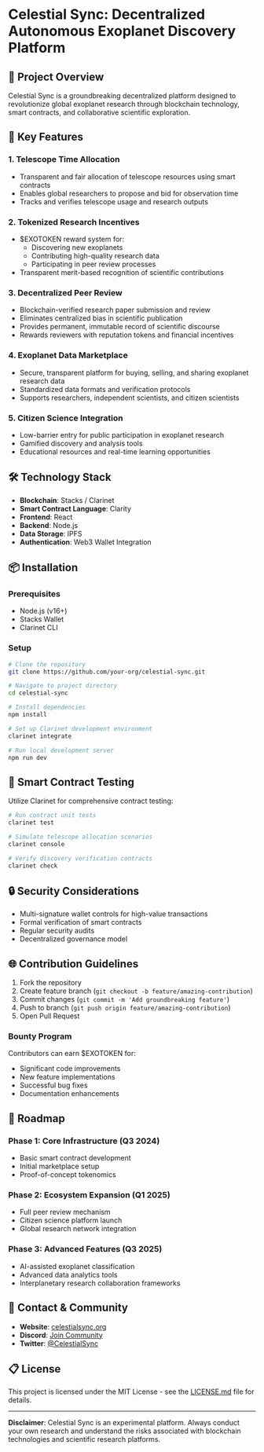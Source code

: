 # Celestial Sync: Decentralized Autonomous Exoplanet Discovery Platform

## 🌟 Project Overview

Celestial Sync is a groundbreaking decentralized platform designed to revolutionize global exoplanet research through blockchain technology, smart contracts, and collaborative scientific exploration.

## 🚀 Key Features

### 1. Telescope Time Allocation
- Transparent and fair allocation of telescope resources using smart contracts
- Enables global researchers to propose and bid for observation time
- Tracks and verifies telescope usage and research outputs

### 2. Tokenized Research Incentives
- $EXOTOKEN reward system for:
    - Discovering new exoplanets
    - Contributing high-quality research data
    - Participating in peer review processes
- Transparent merit-based recognition of scientific contributions

### 3. Decentralized Peer Review
- Blockchain-verified research paper submission and review
- Eliminates centralized bias in scientific publication
- Provides permanent, immutable record of scientific discourse
- Rewards reviewers with reputation tokens and financial incentives

### 4. Exoplanet Data Marketplace
- Secure, transparent platform for buying, selling, and sharing exoplanet research data
- Standardized data formats and verification protocols
- Supports researchers, independent scientists, and citizen scientists

### 5. Citizen Science Integration
- Low-barrier entry for public participation in exoplanet research
- Gamified discovery and analysis tools
- Educational resources and real-time learning opportunities

## 🛠 Technology Stack

- **Blockchain**: Stacks / Clarinet
- **Smart Contract Language**: Clarity
- **Frontend**: React
- **Backend**: Node.js
- **Data Storage**: IPFS
- **Authentication**: Web3 Wallet Integration

## 📦 Installation

### Prerequisites
- Node.js (v16+)
- Stacks Wallet
- Clarinet CLI

### Setup
```bash
# Clone the repository
git clone https://github.com/your-org/celestial-sync.git

# Navigate to project directory
cd celestial-sync

# Install dependencies
npm install

# Set up Clarinet development environment
clarinet integrate

# Run local development server
npm run dev
```

## 🧪 Smart Contract Testing

Utilize Clarinet for comprehensive contract testing:

```bash
# Run contract unit tests
clarinet test

# Simulate telescope allocation scenarios
clarinet console

# Verify discovery verification contracts
clarinet check
```

## 🔒 Security Considerations
- Multi-signature wallet controls for high-value transactions
- Formal verification of smart contracts
- Regular security audits
- Decentralized governance model

## 🌐 Contribution Guidelines

1. Fork the repository
2. Create feature branch (`git checkout -b feature/amazing-contribution`)
3. Commit changes (`git commit -m 'Add groundbreaking feature'`)
4. Push to branch (`git push origin feature/amazing-contribution`)
5. Open Pull Request

### Bounty Program
Contributors can earn $EXOTOKEN for:
- Significant code improvements
- New feature implementations
- Successful bug fixes
- Documentation enhancements

## 📄 Roadmap

### Phase 1: Core Infrastructure (Q3 2024)
- Basic smart contract development
- Initial marketplace setup
- Proof-of-concept tokenomics

### Phase 2: Ecosystem Expansion (Q1 2025)
- Full peer review mechanism
- Citizen science platform launch
- Global research network integration

### Phase 3: Advanced Features (Q3 2025)
- AI-assisted exoplanet classification
- Advanced data analytics tools
- Interplanetary research collaboration frameworks

## 📧 Contact & Community

- **Website**: [celestialsync.org](https://celestialsync.org)
- **Discord**: [Join Community](https://discord.gg/celestialsync)
- **Twitter**: [@CelestialSync](https://twitter.com/celestialsync)

## 📋 License

This project is licensed under the MIT License - see the [LICENSE.md](LICENSE.md) file for details.

---

**Disclaimer**: Celestial Sync is an experimental platform. Always conduct your own research and understand the risks associated with blockchain technologies and scientific research platforms.
